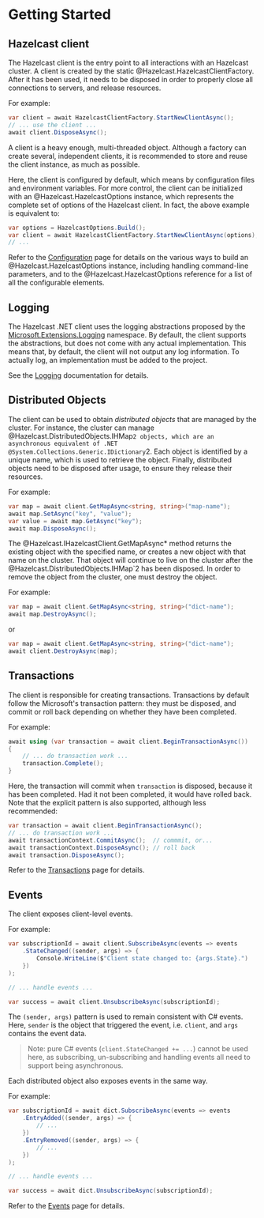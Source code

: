 # Getting Started

## Hazelcast client

The Hazelcast client is the entry point to all interactions with an Hazelcast cluster. A client is created by the static @Hazelcast.HazelcastClientFactory. After it has been used, it needs to be disposed in order to properly close all connections to servers, and release resources.

For example:

```csharp
var client = await HazelcastClientFactory.StartNewClientAsync();
// ... use the client ...
await client.DisposeAsync();
```

A client is a heavy enough, multi-threaded object. Although a factory can create several, independent clients, it is recommended to store and reuse the client instance, as much as possible.

Here, the client is configured by default, which means by configuration files and environment variables. For more control, the client can be initialized with an @Hazelcast.HazelcastOptions instance, which represents the complete set of options of the Hazelcast client. In fact, the above example is equivalent to:

```csharp
var options = HazelcastOptions.Build();
var client = await HazelcastClientFactory.StartNewClientAsync(options);
// ...
```


Refer to the [Configuration](configuration.md) page for details on the various ways to build an @Hazelcast.HazelcastOptions instance, including handling command-line parameters, and to the @Hazelcast.HazelcastOptions reference for a list of all the configurable elements.

## Logging

The Hazelcast .NET client uses the logging abstractions proposed by the [Microsoft.Extensions.Logging](https://docs.microsoft.com/en-us/aspnet/core/fundamentals/logging) namespace. By default, the client supports the abstractions, but does not come with any actual implementation. This means that, by default, the client will not output any log information. To actually log, an implementation must be added to the project.

See the [Logging](logging.md) documentation for details.

## Distributed Objects

The client can be used to obtain *distributed objects* that are managed by the cluster. For instance, the cluster can manage @Hazelcast.DistributedObjects.IHMap`2 objects, which are an asynchronous equivalent of .NET @System.Collections.Generic.IDictionary`2. Each object is identified by a unique name, which is used to retrieve the object. Finally, distributed objects need to be disposed after usage, to ensure they release their resources.

For example:

```csharp
var map = await client.GetMapAsync<string, string>("map-name");
await map.SetAsync("key", "value");
var value = await map.GetAsync("key");
await map.DisposeAsync();
```

The @Hazelcast.IHazelcastClient.GetMapAsync* method returns the existing object with the specified name, or creates a new object with that name on the cluster. That object will continue to live on the cluster after the @Hazelcast.DistributedObjects.IHMap`2 has been disposed. In order to remove the object from the cluster, one must destroy the object.

For example:

```csharp
var map = await client.GetMapAsync<string, string>("dict-name");
await map.DestroyAsync();
```

or 

```csharp
var map = await client.GetMapAsync<string, string>("dict-name");
await client.DestroyAsync(map);
```

## Transactions

The client is responsible for creating transactions. Transactions by default follow the Microsoft's transaction pattern: they must be disposed, and commit or roll back depending on whether they have been completed.

For example:

```csharp
await using (var transaction = await client.BeginTransactionAsync())
{
    // ... do transaction work ...
    transaction.Complete();
}
```

Here, the transaction will commit when `transaction` is disposed, because it has been completed. Had it not been completed, it would have rolled back. Note that the explicit pattern is also supported, although less recommended:

```csharp
var transaction = await client.BeginTransactionAsync();
// ... do transaction work ...
await transactionContext.CommitAsync();  // commmit, or...
await transactionContext.DisposeAsync(); // roll back
await transaction.DisposeAsync();
```

Refer to the [Transactions](transactions.md) page for details.

## Events

The client exposes client-level events.

For example:

```csharp
var subscriptionId = await client.SubscribeAsync(events => events
    .StateChanged((sender, args) => {
        Console.WriteLine($"Client state changed to: {args.State}.")
    })
);

// ... handle events ...

var success = await client.UnsubscribeAsync(subscriptionId);
```

The `(sender, args)` pattern is used to remain consistent with C# events. Here, `sender` is the object that triggered the event, i.e. `client`, and `args` contains the event data.

> Note: pure C# events (`client.StateChanged += ...`) cannot be used here, as subscribing, un-subscribing and handling events all need to support being asynchronous.

Each distributed object also exposes events in the same way.

For example:

```csharp
var subscriptionId = await dict.SubscribeAsync(events => events
    .EntryAdded((sender, args) => {
        // ...
    })
    .EntryRemoved((sender, args) => {
        // ...
    })
);

// ... handle events ...

var success = await dict.UnsubscribeAsync(subscriptionId);
```

Refer to the [Events](events.md) page for details.